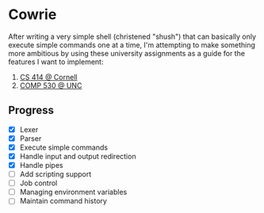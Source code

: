 # Cowrie

After writing a very simple shell (christened "shush") that can basically only
execute simple commands one at a time, I'm attempting to make something
more ambitious by using these university assignments as a guide for the
features I want to implement:

1. [CS 414 @ Cornell](https://www.cs.cornell.edu/courses/cs414/2004su/homework/shell/shell.html)
2. [COMP 530 @ UNC](https://www.cs.unc.edu/~porter/courses/comp530/f23/lab1.html)

## Progress
- [x] Lexer
- [x] Parser
- [x] Execute simple commands
- [x] Handle input and output redirection
- [x] Handle pipes
- [ ] Add scripting support
- [ ] Job control
- [ ] Managing environment variables
- [ ] Maintain command history
